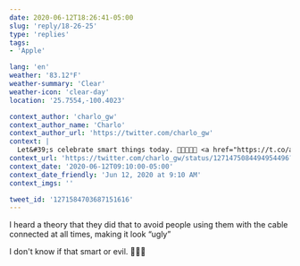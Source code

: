 ```yaml
---
date: 2020-06-12T18:26:41-05:00
slug: 'reply/18-26-25'
type: 'replies'
tags:
- 'Apple'

lang: 'en'
weather: '83.12°F'
weather-summary: 'Clear'
weather-icon: 'clear-day'
location: '25.7554,-100.4023'

context_author: 'charlo_gw'
context_author_name: 'Charlo'
context_author_url: 'https://twitter.com/charlo_gw'
context: |
  Let&#39;s celebrate smart things today. 🥳🔥🥳🔥🥳 <a href="https://t.co/ahec163bmC"data-pre-embedded="true"rel="nofollow"data-entity-id="1271475078509678592"dir="ltr"data-url="https://twitter.com/charlo_gw/status/1271475084494954496/photo/1"data-tco-id="ahec163bmC"class="twitter_external_link dir-ltr tco-link has-expanded-path"target="_top"data-expanded-path="/charlo_gw/status/1271475084494954496/photo/1">pic.twitter.com/ahec163bmC</a>
context_url: 'https://twitter.com/charlo_gw/status/1271475084494954496?s=12'
context_date: '2020-06-12T09:10:00-05:00'
context_date_friendly: 'Jun 12, 2020 at 9:10 AM'
context_imgs: ''

tweet_id: '1271584703687151616'
---
```

I heard a theory that they did that to avoid people using them with the cable connected at all times, making it look “ugly” 

I don't know if that smart or evil. 🤷🏻‍♂️
